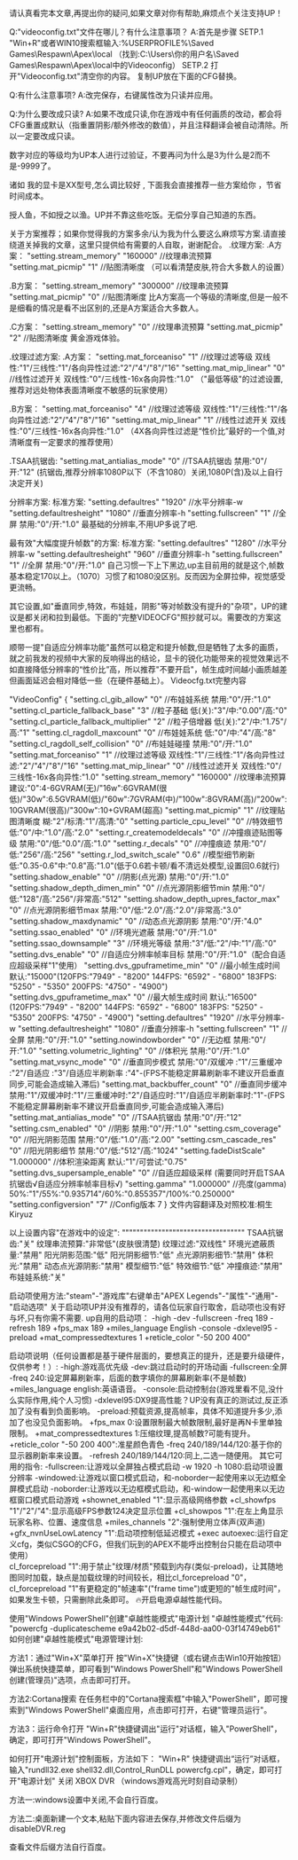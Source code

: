 请认真看完本文章,再提出你的疑问,如果文章对你有帮助,麻烦点个关注支持UP！

Q:"videoconfig.txt"文件在哪儿？有什么注意事项？
A:首先是步骤
SETP.1 "Win+R"或者WIN10搜索框输入:%USERPROFILE%\Saved Games\Respawn\Apex\local
		（找到:C:\Users\你的用户名\Saved Games\Respawn\Apex\local中的Videoconfig）
SETP.2 打开"Videoconfig.txt"清空你的内容。
		复制UP放在下面的CFG替换。

Q:有什么注意事项?
A:改完保存，右键属性改为只读并应用。

Q:为什么要改成只读?
A:如果不改成只读,你在游戏中有任何画质的改动，都会将CFG重置成默认（指重置阴影/额外修改的数值），并且注释翻译会被自动清除。所以一定要改成只读。

数字对应的等级均为UP本人进行过验证，不要再问为什么是3为什么是2而不是-9999了。

诸如 我的显卡是XX型号,怎么调比较好 , 下面我会直接推荐一些方案给你 ，节省时间成本。

授人鱼，不如授之以渔。UP并不靠这些吃饭。无偿分享自己知道的东西。

关于方案推荐；如果你觉得我的方案多余/认为我为什么要这么麻烦写方案.请直接绕道关掉我的文章，这里只提供给有需要的人自取，谢谢配合。
.纹理方案:
.A方案：
	"setting.stream_memory"		"160000"	//纹理串流预算
	"setting.mat_picmip"		"1"			//贴图清晰度
（可以看清楚皮肤,符合大多数人的设置）

.B方案：
	"setting.stream_memory"		"300000"	//纹理串流预算
	"setting.mat_picmip"		"0"	//贴图清晰度
比A方案高一个等级的清晰度,但是一般不是细看的情况是看不出区别的,还是A方案适合大多数人。

.C方案：
	"setting.stream_memory"		"0"	//纹理串流预算
	"setting.mat_picmip"		"2"	//贴图清晰度
	黄金游戏体验。
    
.纹理过滤方案:
.A方案：
	"setting.mat_forceaniso"	"1"			//纹理过滤等级	双线性:"1"/三线性:"1"/各向异性过滤:"2"/"4"/"8"/"16"
	"setting.mat_mip_linear"	"0"			//线性过滤开关		双线性:"0"/三线性-16x各向异性:"1.0"
        （"最低等级"的过滤设置,推荐对远处物体表面清晰度不敏感的玩家使用）
        
.B方案：
	"setting.mat_forceaniso"	"4"			//纹理过滤等级	双线性:"1"/三线性:"1"/各向异性过滤:"2"/"4"/"8"/"16"
	"setting.mat_mip_linear"	"1"			//线性过滤开关		双线性:"0"/三线性-16x各向异性:"1.0"
        （4X各向异性过滤是“性价比”最好的一个值,对清晰度有一定要求的推荐使用）

.TSAA抗锯齿:
	"setting.mat_antialias_mode"				"0"			//TSAA抗锯齿		禁用:"0"/开:"12"
        (抗锯齿,推荐分辨率1080P以下（不含1080）关闭,1080P(含)及以上自行决定开关)
   
分辨率方案:
标准方案:
	"setting.defaultres"						"1920"		//水平分辨率-w
	"setting.defaultresheight"					"1080"			//垂直分辨率-h
	"setting.fullscreen"						"1"			//全屏			禁用:"0"/开:"1.0"
	最基础的分辨率,不用UP多说了吧.

最有效"大幅度提升帧数"的方案:
标准方案:
	"setting.defaultres"						"1280"		//水平分辨率-w
	"setting.defaultresheight"					"960"			//垂直分辨率-h
	"setting.fullscreen"						"1"			//全屏			禁用:"0"/开:"1.0"
	自己习惯一下上下黑边,up主目前用的就是这个,帧数基本稳定170以上。（1070）习惯了和1080没区别。反而因为全屏拉伸，视觉感受更流畅。

其它设置,如"垂直同步,特效，布娃娃，阴影"等对帧数没有提升的"杂项"，UP的建议是都关闭和拉到最低。下面的"完整VIDEOCFG"照抄就可以。需要改的方案这里也都有。

顺带一提"自适应分辨率功能"虽然可以稳定和提升帧数,但是牺牲了太多的画质，就之前我发的视频中大家的反响得出的结论，显卡的锐化功能带来的视觉效果远不如直接降低分辨率的“性价比”高，所以推荐"不要开启"，帧生成时间越小画质越差但画面延迟会相对降低一些（在硬件基础上）。
Videocfg.txt完整内容

"VideoConfig"
{
	"setting.cl_gib_allow"					"0"			//布娃娃系统		禁用:"0"/开:"1.0"
	"setting.cl_particle_fallback_base"			"3"			//粒子基础			低(关):"3"/中:"0.00"/高:"0"
	"setting.cl_particle_fallback_multiplier"		"2"			//粒子倍增器		低(关):"2"/中:"1.75"/高:"1"
	"setting.cl_ragdoll_maxcount"				"0"			//布娃娃系统		低:"0"/中:"4"/高:"8"
	"setting.cl_ragdoll_self_collision"			"0"			//布娃娃碰撞		禁用:"0"/开:"1.0"
	"setting.mat_forceaniso"					"1"			//纹理过滤等级		双线性:"1"/三线性:"1"/各向异性过滤:"2"/"4"/"8"/"16"
	"setting.mat_mip_linear"					"0"			//线性过滤开关		双线性:"0"/三线性-16x各向异性:"1.0"
	"setting.stream_memory"					"160000"		//纹理串流预算 		建议:"0":4-6GVRAM(无)/"16w":6GVRAM(很低)/"30w":6.5GVRAM(低)/"60w":7GVRAM(中)/"100w":8GVRAM(高)/"200w":10GVRAM(很高)/"300w":10+GVRAM(超高)
 	"setting.mat_picmip"						"1"			//纹理贴图清晰度		糊:"2"/标清:"1"/高清:"0"
	"setting.particle_cpu_level"				"0"			//特效细节			低:"0"/中:"1.0"/高:"2.0"
	"setting.r_createmodeldecals"				"0"			//冲撞痕迹贴图等级	禁用:"0"/低:"0.0"/高:"1.0"
	"setting.r_decals"						"0"			//冲撞痕迹			禁用:"0"/低:"256"/高:"256"
	"setting.r_lod_switch_scale"				"0.6"			//模型细节刷新		低:"0.35-0.6"中:"0.8"高:"1.0"(低于0.6若卡顿/看不清远处模型,设置回0.6就行)
	"setting.shadow_enable"					"0"			//阴影(点光源)		禁用:"0"/开:"1.0"
	"setting.shadow_depth_dimen_min"			"0"			//点光源阴影细节min	禁用:"0"/低:"128"/高:"256"/非常高:"512"
	"setting.shadow_depth_upres_factor_max"		"0"			//点光源阴影细节max	禁用:"0"/低:"2.0"/高:"2.0"/非常高:"3.0"
	"setting.shadow_maxdynamic"				"0"			//动态点光源阴影		禁用:"0"/开:"4.0"
	"setting.ssao_enabled"					"0"			//环境光遮蔽 		禁用:"0"/开:"1.0"
	"setting.ssao_downsample"					"3"			//环境光等级 		禁用:"3"/低:"2"/中:"1"/高:"0"
	"setting.dvs_enable"						"0"			//自适应分辨率帧率目标	禁用:"0"/开:"1.0"（配合自适应超级采样"1"使用）
	"setting.dvs_gpuframetime_min"				"0"			//最小帧生成时间		默认:"15000"(120FPS:"7949" - "8200" 144FPS: "6592" - "6800" 183FPS: "5250" - "5350" 200FPS: "4750" - "4900")
	"setting.dvs_gpuframetime_max"				"0"			//最大帧生成时间		默认:"16500"(120FPS:"7949" - "8200" 144FPS: "6592" - "6800" 183FPS: "5250" - "5350" 200FPS: "4750" - "4900")
	"setting.defaultres"						"1920"		//水平分辨率-w
	"setting.defaultresheight"					"1080"			//垂直分辨率-h
	"setting.fullscreen"						"1"			//全屏			禁用:"0"/开:"1.0"
	"setting.nowindowborder"					"0"			//无边框			禁用:"0"/开:"1.0"
	"setting.volumetric_lighting"				"0"			//体积光			禁用:"0"/开:"1.0"
	"setting.mat_vsync_mode"					"0"			//垂直同步模式		禁用:"0"/双缓冲  :"1"/三重缓冲  :"2"/自适应  :"3"/自适应半刷新率  :"4"-(FPS不能稳定屏幕刷新率不建议开启垂直同步,可能会造成输入滞后)
	"setting.mat_backbuffer_count"				"0"			//垂直同步缓冲		禁用:"1"/双缓冲时:"1"/三重缓冲时:"2"/自适应时:"1"/自适应半刷新率时:"1"-(FPS不能稳定屏幕刷新率不建议开启垂直同步,可能会造成输入滞后)
	"setting.mat_antialias_mode"				"0"			//TSAA抗锯齿		禁用:"0"/开:"12"
	"setting.csm_enabled"						"0"			//阴影			禁用:"0"/开:"1.0"
	"setting.csm_coverage"					"0"			//阳光阴影范围		禁用:"0"/低:"1.0"/高:"2.00"
	"setting.csm_cascade_res"					"0"			//阳光阴影细节		禁用:"0"/低:"512"/高:"1024"
	"setting.fadeDistScale"					"1.000000"		//体积渲染距离		默认:"1"/可尝试:"0.75"
	"setting.dvs_supersample_enable"			"0"			//自适应超级采样		(需要同时开启TSAA抗锯齿√自适应分辨率帧率目标√)
	"setting.gamma"							"1.000000"		//亮度(gamma)		50%:"1"/55%:"0.935714"/60%:"0.855357"/100%:"0.250000"
	"setting.configversion"					"7"			//Config版本		7
}
文件内容翻译及对照校准:桐生Kiryuz

以上设置内容"在游戏中的设定":
""""""""""""""""""""""""""""""""""
TSAA抗锯齿:"关"
纹理串流预算:"非常低"(皮肤很清楚)
纹理过滤:"双线性"
环境光遮蔽质量:"禁用"
阳光阴影范围:"低"
阳光阴影细节:"低"
点光源阴影细节:"禁用"
体积光:"禁用"
动态点光源阴影:"禁用"
模型细节:"低"
特效细节:"低"
冲撞痕迹:"禁用"
布娃娃系统:"关"

启动项使用方法:"steam"-"游戏库"右键单击"APEX Legends"-"属性"-"通用"-"启动选项"
关于启动项UP并没有推荐的，请各位玩家自行取舍，启动项也没有好与坏,只有你需不需要.
up自用的启动项：
-high -dev -fullscreen -freq 189 -refresh 189 +fps_max 189 +miles_language English -console -dxlevel95 -preload +mat_compressedtextures 1 +reticle_color "-50 200 400"

启动项说明（任何设置都是基于硬件层面的，要想真正的提升，还是要升级硬件，仅供参考！）:
-high:游戏高优先级
-dev:跳过启动时的开场动画
-fullscreen:全屏
-freq 240:设定屏幕刷新率，后面的数字填你的屏幕刷新率(不是帧数)
+miles_language english:英语语音。
-console:启动控制台(游戏里看不见,没什么实际作用,纯个人习惯)
-dxlevel95:DX9提高性能？UP没有真正的测试过,反正添加了没有看到负面影响。
-preload:预载资源,提高帧率，具体不知道提升多少,添加了也没见负面影响。
+fps_max 0:设置限制最大帧数限制,最好是再N卡里单独限制。
+mat_compressedtextures 1:压缩纹理,提高帧数?可能有提升。
+reticle_color "-50 200 400":准星颜色青色
-freq 240/189/144/120:基于你的显示器刷新率来设置。
-refresh 240/189/144/120:同上,二选一随便用。
其它可用的指令:
-fullscreen:让游戏以全屏独占模式启动
-w 1920 -h 1080:启动项设置分辨率
-windowed:让游戏以窗口模式启动，和-noborder一起使用来以无边框全屏模式启动
-noborder:让游戏以无边框模式启动，和-window一起使用来以无边框窗口模式启动游戏
+shownet_enabled "1":显示高级网络参数
+cl_showfps "1"/"2"/"4":显示高级FPS参数124决定显示位置
+cl_showpos "1":在左上角显示玩家名称、位置、速度信息
+miles_channels "2":强制使用立体声(双声道)   
+gfx_nvnUseLowLatency "1":启动项控制低延迟模式
+exec autoexec:运行自定义cfg，类似CSGO的CFG，但我们玩到的APEX不能呼出控制台只能在启动项中使用）   
cl_forcepreload "1":用于禁止"纹理/材质"预载到内存(类似-preload)，让其随地图同时加载，缺点是加载纹理的时间较长，相比cl_forcepreload "0"，cl_forcepreload "1"有更稳定的"帧速率"("frame time")或更短的"帧生成时间"，如果发生卡顿，只需删除此条即可。
🔥开启电源卓越性能代码。

使用"Windows PowerShell"创建"卓越性能模式"电源计划
"卓越性能模式"代码:
"powercfg -duplicatescheme e9a42b02-d5df-448d-aa00-03f14749eb61"
如何创建"卓越性能模式"电源管理计划:

方法1：通过"Win+X"菜单打开
	按"Win+X"快捷键（或右键点击Win10开始按钮）弹出系统快捷菜单，即可看到"Windows PowerShell"和"Windows PowerShell创建(管理员)"选项，点击即可打开。

方法2:Cortana搜索
	在任务栏中的"Cortana搜索框"中输入"PowerShell"，即可搜索到"Windows PowerShell"桌面应用，点击即可打开，右键"管理员运行"。

方法3：运行命令打开
	"Win+R"快捷键调出"运行"对话框，输入"PowerShell"，确定，即可打开"Windows PowerShell"。
     
    
如何打开"电源计划"控制面板，方法如下：
    "Win+R" 快捷键调出“运行”对话框，输入"rundll32.exe shell32.dll,Control_RunDLL powercfg.cpl"，确定，即可打开"电源计划"
关闭 XBOX DVR （windows游戏高光时刻自动录制）

方法一:windows设置中关闭,不会自行百度。

方法二:桌面新建一个文本,粘贴下面内容进去保存,并修改文件后缀为disableDVR.reg

查看文件后缀方法自行百度。
